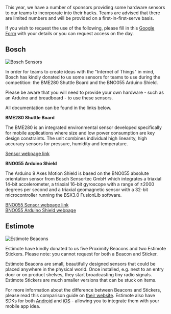 This year, we have a number of sponsors providing some hardware sensors to our teams to incorporate into their hacks. Teams are advised that there are limited numbers and will be provided on a first-in-first-serve basis.

If you wish to request the use of the following, please fill in this [Google Form](https://docs.google.com/forms/d/14v1pVEly_TDCxam_tLszSVz0TB4v5yyGg_If1INsxwk/viewform) with your details or you can request access on the day.

## Bosch

![Bosch Sensors](../img/bosch.jpg "Bosch Sensors")

In order for teams to create ideas with the "Internet of Things" in mind, Bosch has kindly donated to us some sensors for teams to use during the competition: the BME280 Shuttle Board and the BNO055 Arduino Shield.

Please be aware that you will need to provide your own hardware - such as an Arduino and breadboard - to use these sensors.

All documentation can be found in the links below.

**BME280 Shuttle Board**

The BME280 is an integrated environmental sensor developed specifically for mobile applications where size and low power consumption are key design constraints. The unit combines individual high linearity, high accuracy sensors for pressure, humidity and temperature.

[Sensor webpage link](https://www.bosch-sensortec.com/bst/products/all_products/bme280)

**BNO055 Arduino Shield**

The Arduino 9 Axes Motion Shield is based on the BNO055 absolute orientation sensor from Bosch Sensortec GmbH which integrates a triaxial 14-bit accelerometer, a triaxial 16-bit gyroscope with a range of ±2000 degrees per second and a triaxial geomagnetic sensor with a 32-bit microcontroller running the BSX3.0 FusionLib software.

[BNO055 Sensor webpage link](https://www.bosch-sensortec.com/bst/products/all_products/bno055)  
[BNO055 Arduino Shield webpage](http://www.arduino.org/products/shields/arduino-9-axes-motion-shield)

## Estimote

![Estimote Beacons](../img/beacons.jpg "Estimote Beacons")

Estimote have kindly donated to us five Proximity Beacons and two Estimote Stickers. Please note: you cannot request for both a Beacon and Sticker.

Estimote Beacons are small, beautifully designed sensors that could be placed anywhere in the physical world. Once installed, e.g. next to an entry door or on product shelves, they start broadcasting tiny radio signals. Estimote Stickers are much smaller versions that can be stuck on items.

For more information about the difference between Beacons and Stickers, please read this comparison guide on [their website](http://developer.estimote.com/nearables/stickers-vs-beacons/). Estimote also have SDKs for both [Android](https://github.com/Estimote/Android-SDK) and [iOS](https://github.com/Estimote/iOS-SDK) - allowing you to integrate them with your mobile app idea.
